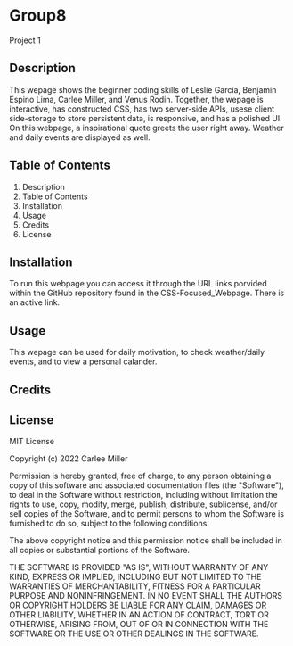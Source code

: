 # Group8
Project 1

## Description 
This wepage shows the beginner coding skills of Leslie Garcia, Benjamin Espino Lima, Carlee Miller, and Venus Rodin. Together, the wepage is interactive, has constructed CSS, has two server-side APIs, usese client side-storage to store persistent data, is responsive, and has a polished UI. On this webpage, a inspirational quote greets the user right away. Weather and daily events are displayed as well. 

## Table of Contents
1. Description
2. Table of Contents
3. Installation 
4. Usage
5. Credits 
6. License 

## Installation 
To run this webpage you can access it through the URL links porvided within the GitHub repository found in the CSS-Focused_Webpage. There is an active link.

## Usage 
This wepage can be used for daily motivation, to check weather/daily events, and to view a personal calander. 

## Credits 


## License 
MIT License

Copyright (c) 2022 Carlee Miller

Permission is hereby granted, free of charge, to any person obtaining a copy
of this software and associated documentation files (the "Software"), to deal
in the Software without restriction, including without limitation the rights
to use, copy, modify, merge, publish, distribute, sublicense, and/or sell
copies of the Software, and to permit persons to whom the Software is
furnished to do so, subject to the following conditions:

The above copyright notice and this permission notice shall be included in all
copies or substantial portions of the Software.

THE SOFTWARE IS PROVIDED "AS IS", WITHOUT WARRANTY OF ANY KIND, EXPRESS OR
IMPLIED, INCLUDING BUT NOT LIMITED TO THE WARRANTIES OF MERCHANTABILITY,
FITNESS FOR A PARTICULAR PURPOSE AND NONINFRINGEMENT. IN NO EVENT SHALL THE
AUTHORS OR COPYRIGHT HOLDERS BE LIABLE FOR ANY CLAIM, DAMAGES OR OTHER
LIABILITY, WHETHER IN AN ACTION OF CONTRACT, TORT OR OTHERWISE, ARISING FROM,
OUT OF OR IN CONNECTION WITH THE SOFTWARE OR THE USE OR OTHER DEALINGS IN THE
SOFTWARE.
